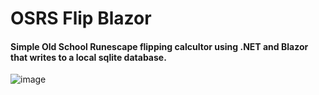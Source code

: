 # OSRS Flip Blazor

#### Simple Old School Runescape flipping calcultor using .NET and Blazor that writes to a local sqlite database.

![image](https://user-images.githubusercontent.com/19718611/163605635-f6adb744-e1ee-4614-870e-92c21e18a06a.png)
